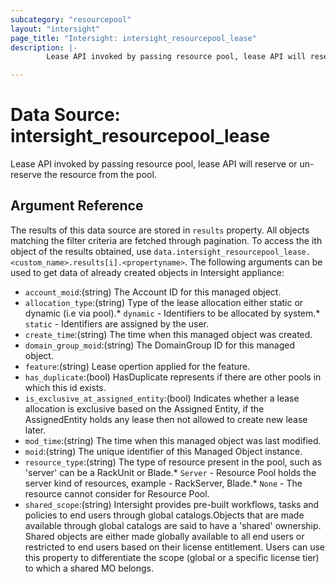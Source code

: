 ```yaml
---
subcategory: "resourcepool"
layout: "intersight"
page_title: "Intersight: intersight_resourcepool_lease"
description: |-
        Lease API invoked by passing resource pool, lease API will reserve or un-reserve the resource from the pool.

---
```


# Data Source: intersight_resourcepool_lease
Lease API invoked by passing resource pool, lease API will reserve or un-reserve the resource from the pool.
## Argument Reference
The results of this data source are stored in `results` property.
All objects matching the filter criteria are fetched through pagination.
To access the ith object of the results obtained, use `data.intersight_resourcepool_lease.<custom_name>.results[i].<propertyname>`.
The following arguments can be used to get data of already created objects in Intersight appliance:
* `account_moid`:(string) The Account ID for this managed object. 
* `allocation_type`:(string) Type of the lease allocation either static or dynamic (i.e via pool).* `dynamic` - Identifiers to be allocated by system.* `static` - Identifiers are assigned by the user. 
* `create_time`:(string) The time when this managed object was created. 
* `domain_group_moid`:(string) The DomainGroup ID for this managed object. 
* `feature`:(string) Lease opertion applied for the feature. 
* `has_duplicate`:(bool) HasDuplicate represents if there are other pools in which this id exists. 
* `is_exclusive_at_assigned_entity`:(bool) Indicates whether a lease allocation is exclusive based on the Assigned Entity, if the AssignedEntity holds any lease then not allowed to create new lease later. 
* `mod_time`:(string) The time when this managed object was last modified. 
* `moid`:(string) The unique identifier of this Managed Object instance. 
* `resource_type`:(string) The type of resource present in the pool, such as 'server' can be a RackUnit or Blade.* `Server` - Resource Pool holds the server kind of resources, example - RackServer, Blade.* `None` - The resource cannot consider for Resource Pool. 
* `shared_scope`:(string) Intersight provides pre-built workflows, tasks and policies to end users through global catalogs.Objects that are made available through global catalogs are said to have a 'shared' ownership. Shared objects are either made globally available to all end users or restricted to end users based on their license entitlement. Users can use this property to differentiate the scope (global or a specific license tier) to which a shared MO belongs. 
 
